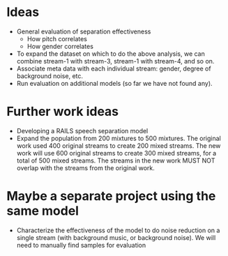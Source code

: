 # Ideas
- General evaluation of separation effectiveness
  - How pitch correlates
  - How gender correlates
- To expand the dataset on which to do the above analysis, we can combine stream-1 with stream-3, stream-1 with stream-4, and so on.
- Associate meta data with each individual stream: gender, degree of background noise, etc.
- Run evaluation on additional models (so far we have not found any).

# Further work ideas
- Developing a RAILS speech separation model
- Expand the population from 200 mixtures to 500 mixtures.  The original work used 400 original streams to create 200 mixed streams.  The new work will use 600 original streams to create 300 mixed streams, for a total of 500 mixed streams.  The streams in the new work MUST NOT overlap with the streams from the original work.

# Maybe a separate project using the same model
- Characterize the effectiveness of the model to do noise reduction on a single stream (with background music, or background noise).  We will need to manually find samples for evaluation
